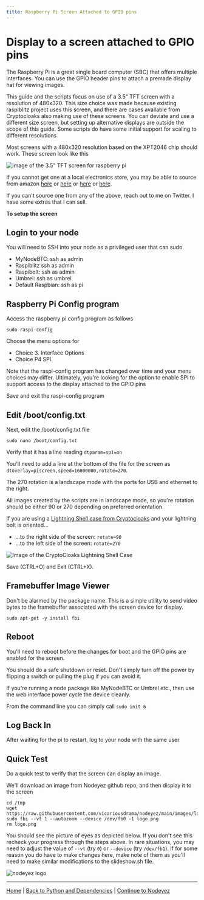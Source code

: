 ```yaml
---
title: Raspberry Pi Screen Attached to GPIO pins
---
```


# Display to a screen attached to GPIO pins

The Raspberry Pi is a great single board computer (SBC) that offers multiple
interfaces.  You can use the GPIO header pins to attach a premade display hat
for viewing images.  

This guide and the scripts focus on use of a 3.5" TFT screen with a resolution
of 480x320.  This size choice was made because existing raspiblitz project uses
this screen, and there are cases available from Cryptocloaks also making use of
these screens.  You can deviate and use a different size screen, but setting
up alternative displays are outside the scope of this guide.  Some scripts do
have some initial support for scaling to different resolutions

Most screens with a 480x320 resolution based on the XPT2046 chip should work.
These screen look like this

![image of the 3.5" TFT screen for raspberry pi](../images/xpt2046-tft-piscreen.jpg)

If you cannot get one at a local electronics store, you may be able to source
from amazon [here](https://www.amazon.com/gp/product/B07V9WW96D) 
  or [here](https://www.amazon.com/gp/product/B07L414LZP)
  or [here](https://www.amazon.com/gp/product/B08KZXSJW2)
  or [here](https://www.amazon.com/gp/product/B083C12N57).  

If you can't source one from any of the above, reach out to me on Twitter.
I have some extras that I can sell.

**To setup the screen**

## Login to your node

You will need to SSH into your node as a privileged user that can sudo

- MyNodeBTC: ssh as admin
- Raspiblitz ssh as admin
- Raspibolt: ssh as admin
- Umbrel: ssh as umbrel
- Default Raspbian: ssh as pi

## Raspberry Pi Config program

Access the raspberry pi config program as follows

```shell
sudo raspi-config
```

Choose the menu options for 
- Choice 3. Interface Options
- Choice P4 SPI.  

Note that the raspi-config program has changed over time and your menu
choices may differ. Ultimately, you're looking for the option to enable
SPI to support access to the display attached to the GPIO pins

Save and exit the raspi-config program


## Edit /boot/config.txt

Next, edit the /boot/config.txt file

```shell
sudo nano /boot/config.txt
```

Verify that it has a line reading `dtparam=spi=on`

You'll need to add a line at the bottom of the file for the screen as 
`dtoverlay=piscreen,speed=16000000,rotate=270`.  

The 270 rotation is a landscape mode with the ports for USB and ethernet to
the right.  

All images created by the scripts are in landscape mode, so you're rotation 
should be either 90 or 270 depending on preferred orientation.  

If you are using a [Lightning Shell case from Cryptocloaks](https://www.cryptocloaks.com/product/lightningshell/) and your lightning bolt is oriented...
- ...to the right side of the screen: `rotate=90`
- ...to the left side of the screen: `rotate=270`

![Image of the CryptoCloaks Lightning Shell Case](https://www.cryptocloaks.com/wp-content/uploads/2018/10/IMG_20200529_061711-e1590762533451.jpg)

Save (CTRL+O) and Exit (CTRL+X).

## Framebuffer Image Viewer

Don't be alarmed by the package name. This is a simple utility to send video bytes to the framebuffer associated with the screen device for display.

```shell
sudo apt-get -y install fbi
```

## Reboot

You'll need to reboot before the changes for boot and the GPIO pins are enabled for the screen.  

You should do a safe shutdown or reset. Don't simply turn off the power by flipping a switch or pulling the plug if you can avoid it.

If you're running a node package like MyNodeBTC or Umbrel etc., then use the web interface power cycle the device cleanly.

From the command line you can simply call `sudo init 6`


## Log Back In

After waiting for the pi to restart, log to your node with the same user

## Quick Test

Do a quick test to verify that the screen can display an image.

We'll download an image from Nodeyez github repo, and then display it to the screen

```shell
cd /tmp
wget https://raw.githubusercontent.com/vicariousdrama/nodeyez/main/images/logo.png
sudo fbi --vt 1 --autozoom --device /dev/fb0 -1 logo.png
rm logo.png
```

You should see the picture of eyes as depicted below.  If you don't see this recheck your progress through the steps above.
In rare situations, you may need to adjust the value of `--vt` (try `0`) or `--device` (try `/dev/fb1`).  If for some reason
you do have to make changes here, make note of them as you'll need to make similar modifications to the slideshow.sh file.


![nodeyez logo](../images/logo.png)   

---

[Home](../README.md) | [Back to Python and Dependencies](./install-2-pythondeps.md) | [Continue to Nodeyez](./install-4-nodeyez.md)

